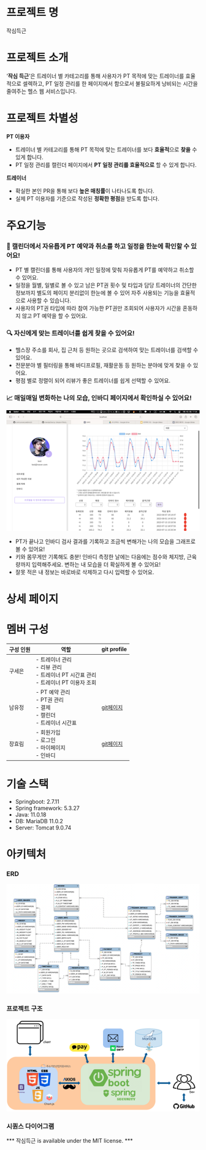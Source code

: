 # 프로젝트 명
작심득근

# 프로젝트 소개

‘**작심 득근**’은 트레이너 별 카테고리를 통해 사용자가 PT 목적에 맞는 트레이너를 효율적으로 셀렉하고, PT 일정 관리를 한 페이지에서 함으로서 불필요하게 낭비되는 시간을 줄여주는 헬스 웹 서비스입니다.

# 프로젝트 차별성

**PT 이용자**

- 트레이너 별 카테고리를 통해 PT 목적에 맞는 트레이너를 보다 **효율적**으로 **찾을** 수 있게 합니다.
- PT 일정 관리를 캘린더 페이지에서 **PT 일정 관리를 효율적으로** 할 수 있게 합니다.

**트레이너**

- 확실한 본인 PR을 통해 보다 **높은 매칭률**이 나타나도록 합니다.
- 실제 PT 이용자를 기준으로 작성된 **정확한 평점**을 받도록 합니다.

# 주요기능

<h3> 📆 캘린더에서 자유롭게 PT 예약과 취소를 하고 일정을 한눈에 확인할 수 있어요!</h3>

  - PT 별 캘린더를 통해 사용자의 개인 일정에 맞춰 자유롭게 PT를 예약하고 취소할 수 있어요.
  - 일정을 월별, 일별로 볼 수 있고 남은 PT권 횟수 및 타입과 담당 트레이너의 간단한 정보까지 별도의 페이지 분리없이 한눈에 볼 수 있어 자주 사용되는 기능을 효율적으로 사용할 수 있습니다.
  - 사용자의 PT권 타입에 따라 참여 가능한 PT권만 조회되어 사용자가 시간을 혼동하지 않고 PT 예약을 할 수 있어요.

<h3> 🔍 자신에게 맞는 트레이너를 쉽게 찾을 수 있어요!</h3>

  - 헬스장 주소를 회사, 집 근처 등 원하는 곳으로 검색하여 맞는 트레이너를 검색할 수 있어요.
  - 전문분야 별 필터링을 통해 바디프로필, 재활운동 등 원하는 분야에 맞게 찾을 수 있어요.
  - 평점 별로 정렬이 되어 리뷰가 좋은 트레이너를 쉽게 선택할 수 있어요.

<h3> 📈 매일매일 변화하는 나의 모습, 인바디 페이지에서 확인하실 수 있어요!</h3>

![InbodyPage](./docs/img/inbodyPage_Entire.png)

  - PT가 끝나고 인바디 검사 결과를 기록하고 조금씩 변해가는 나의 모습을 그래프로 볼 수 있어요!
  - 키와 몸무게만 기록해도 충분! 인바디 측정한 날에는 다음에는 점수와 체지방, 근육량까지 입력해주세요. 변하는 내 모습을 더 확실하게 볼 수 있어요!
  - 잘못 적은 내 정보는 바로바로 삭제하고 다시 입력할 수 있어요.

# 상세 페이지

# 멤버 구성

| 구성 인원 | 역할                                                           | git profile                             |
|-----------|--------------------------------------------------------------|-----------------------------------------|
| 구세은   | - 트레이너 관리<br>- 리뷰 관리<br>- 트레이너 PT 시간표 관리<br>- 트레이너 PT 이용자 조회 |                                         |
| 남유정   | - PT 예약 관리<br>- PT권 관리<br>- 결제<br>- 캘린더<br>- 트레이너 시간표        | [git페이지](https://github.com/uzhjd)      |
| 장효림   | - 회원가입<br>- 로그인<br>- 마이페이지<br>- 인바디                          | [git페이지](https://github.com/JorimJoram) |



# 기술 스택
 
- Springboot: 2.7.11
- Spring framework: 5.3.27
- Java: 11.0.18
- DB: MariaDB 11.0.2
- Server: Tomcat 9.0.74

# 아키텍처


### ERD
![ERD](./docs/img/ERD.png)

### 프로젝트 구조
![structure](./docs/img/Structure.png)


### 시퀀스 다이어그램


*** 작심득근 is available under the MIT license. ***
